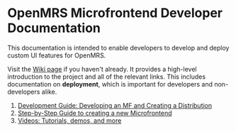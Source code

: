 # OpenMRS Microfrontend Developer Documentation

<!--
  This documentation follows the Google developer documentation style guide:
    https://developers.google.com/style
  
  Please give it a read and write accordingly.

  Canonical names:
    - "microfrontend": any "-app" package
    - "microfrontends": the packages or the generic architecture concept
    - "Microfrontends": the OpenMRS framework for microfrontends
    - "the openmrs-spa.org CI server": openmrs-spa.org
    - "community-managed microfrontend": what it sounds like. Doesn't necessarily include
        everything published to the `openmrs` NPM org.
  -->

This documentation is intended to enable developers to develop and deploy
custom UI features for OpenMRS.

Visit the
[Wiki page](https://wiki.openmrs.org/display/projects/OpenMRS+3.0%3A+A+Frontend+Framework+that+enables+collaboration+and+better+User+Experience)
if you haven't already. It provides a high-level
introduction to the project and all of the relevant links. This includes
documentation on **deployment**, which is important for developers and
non-developers alike.

1. [Development Guide: Developing an MF and Creating a Distribution](./DEV_GUIDE.md)
2. [Step-by-Step Guide to creating a new Microfrontend](./MF_step_by_step.md)
3. [Videos: Tutorials, demos, and more](./VIDEOS.md)
